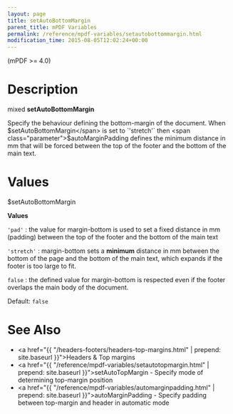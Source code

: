 ```yaml
---
layout: page
title: setAutoBottomMargin
parent_title: mPDF Variables
permalink: /reference/mpdf-variables/setautobottommargin.html
modification_time: 2015-08-05T12:02:24+00:00
---
```


(mPDF >= 4.0)

# Description

mixed **setAutoBottomMargin**

Specify the behaviour defining the bottom-margin of the document. When <span class="parameter">$setAutoBottomMargin</span>
is set to `'stretch'` then <span class="parameter">$autoMarginPadding</span> defines the minimum distance in mm that will
be forced between the top of the footer and the bottom of the main text.

# Values

<span class="parameter">$setAutoBottomMargin</span>

**Values**

`'pad'`
: the value for margin-bottom is used to set a fixed distance in mm (padding) between the top of the footer and the
  bottom of the main text

`'stretch'`
: margin-bottom sets a **minimum** distance in mm between the bottom of the page and the bottom of the main
  text, which expands if the footer is too large to fit.

`false`
: the defined value for margin-bottom is respected even if the footer overlaps
  the main body of the document.

Default: `false`

# See Also

* <a href="{{ "/headers-footers/headers-top-margins.html" | prepend: site.baseurl }}">Headers & Top margins </a>
* <a href="{{ "/reference/mpdf-variables/setautotopmargin.html" | prepend: site.baseurl }}">setAutoTopMargin</a> - Specify mode of determining top-margin position
* <a href="{{ "/reference/mpdf-variables/automarginpadding.html" | prepend: site.baseurl }}">autoMarginPadding</a> - Specify padding between top-margin and header in automatic mode

